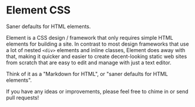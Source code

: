 # Element CSS

Saner defaults for HTML elements.

Element is a CSS design / framework that only requires simple HTML elements for building a site. In contrast to most design frameworks that use a lot of nested `<div>` elements and inline classes, Element does away with that, making it quicker and easier to create decent-looking static web sites from scratch that are easy to edit and manage with just a text editor.

Think of it as a "Markdown for HTML", or "saner defaults for HTML elements".

If you have any ideas or improvements, please feel free to chime in or send pull requests!